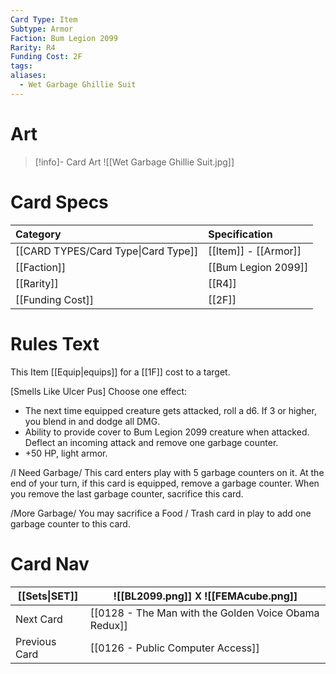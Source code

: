 ```yaml
---
Card Type: Item
Subtype: Armor
Faction: Bum Legion 2099
Rarity: R4
Funding Cost: 2F
tags: 
aliases:
  - Wet Garbage Ghillie Suit
---
```

# Art

> [!info]- Card Art
> ![[Wet Garbage Ghillie Suit.jpg]]

# Card Specs

| Category | Specification| 
| :--- | :--- |
| [[CARD TYPES/Card Type\|Card Type]] | [[Item]] - [[Armor]] |  
| [[Faction]] | [[Bum Legion 2099]] | 
| [[Rarity]] | [[R4]] |  
| [[Funding Cost]] | [[2F]] |  

# Rules Text

This Item [[Equip|equips]] for a [[1F]] cost to a target.  

[Smells Like Ulcer Pus] Choose one effect:
- The next time equipped creature gets attacked, roll a d6. If 3 or higher, you blend in and dodge all DMG.
- Ability to provide cover to Bum Legion 2099 creature when attacked. Deflect an incoming attack and remove one garbage counter.
- +50 HP, light armor.
  
/I Need Garbage/
This card enters play with 5 garbage counters on it. 
At the end of your turn, if this card is equipped, remove a garbage counter.
When you remove the last garbage counter, sacrifice this card.
 
/More Garbage/ 
You may sacrifice a Food / Trash card in play to add one garbage counter to this card.

# Card Nav

| [[Sets\|SET]] |  ![[BL2099.png]] 𐌢 ![[FEMAcube.png]] |
| --- | --- |  
| Next Card | [[0128 - The Man with the Golden Voice Obama Redux]] |  
| Previous Card | [[0126 - Public Computer Access]] |  

